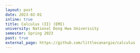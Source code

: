 ```yaml
---
layout: post
date: 2023-02-01
inline: true
title: Calculus (II) (EMI)
university: National Dong Hwa Univerisity
semester: Spring 2023
past: true
external_page: https://github.com/littlecanargie/calculus
---
```

